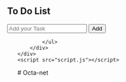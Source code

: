 <!DOCTYPE html>
<html lang="en">
<head>
    <meta charset="UTF-8">
    <meta http-equiv="X-UA-Compatible" content="IE=edge">
    <meta name="viewport" content="width=device-width, initial-scale=1.0">
    <title>To-Do List</title>
    <link rel="stylesheet" href="styles.css">
    <link rel="preconnect" href="https://fonts.googleapis.com">
    <link rel="preconnect" href="https://fonts.gstatic.com" crossorigin>
    <link href="https://fonts.googleapis.com/css2?family=Lato:ital,wght@1,900&family=Poppins:wght@500&family=Titillium+Web:wght@300&display=swap" rel="stylesheet">
</head>
<body>
    <div class="container">
        <div class="todo_app">
            <h2>To Do List</h2>
            <div class="row">
                <input type="text" id="input-box" placeholder="Add your Task">
                <button onclick="addTask()">Add</button>
            </div>
            <ul id="list-container">
                
               
            </ul>
        </div>
    </div>
    <script src="script.js"></script>
</body>
</html># Octa-net
